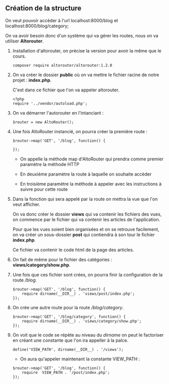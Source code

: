 ## Création de la structure

On veut pouvoir accèder à l'url localhost:8000/blog et localhost:8000/blog/category;

On va avoir besoin donc d'un système qui va gérer les routes, nous on va utiliser **Altorouter**.

1. Installation d'altorouter, on précise la version pour avoir la même que le cours.

    ```
    composer require altorouter/altorouter:1.2.0
    ```

2. On va créer le dossier **public** où on va mettre le fichier racine de notre projet : **index.php**.

    C'est dans ce fichier que l'on va appeler altorouter.

    ```
    <?php
    require '../vendor/autoload.php';
    ```

3. On va démarrer l'autorouter en l'intanciant :

    ```
    $router = new AltoRouter();
    ```

4. Une fois AltoRouter instancié, on pourra créer la première route :

    ```
    $router->map('GET', '/blog', function() {

    });
    ```

    - On appelle la méthode map d'AltoRouter qui prendra comme premier paramètre la méthode HTTP

    - En deuxième paramètre la route à laquelle on souhaite accèder

    - En troisième paramètre la méthode à appeler avec les instructions à suivre pour cette route

5. Dans la fonction qui sera appelé par la route on mettra la vue que l'on veut afficher.

    On va donc créer le dossier **views** qui va contenir les fichiers des vues, on commence par le fichier qui va contenir les articles de l'application.

    Pour que les vues soient bien organisées et on se retrouve facilement, on va créer un sous-dossier **post** qui contiendra à son tour le fichier **index.php**.

    Ce fichier va contenir le code html de la page des articles.

6. On fait de même pour le fichier des catégories : **views/category/show.php**.

7. Une fois que ces fichier sont crées, on pourra finir la configuration de la route */blog*.

    ```
    $router->map('GET', '/blog', function() {
        require dirname(__DIR__) . 'views/post/index.php';
    });
    ```

8. On crée une autre route pour la route */blog/category*.

    ```
    $router->map('GET', '/blog/category', function() {
        require dirname(__DIR__) . 'views/category/show.php';
    });
    ```

9. On voit que le code se répète au niveau du *dirname* on peut le factoriser en créant une constante que l'on ira appeller à la palce.

    ```
    define('VIEW_PATH', dirname(__DIR__) . '/views');
    ```

    - On aura qu'appeler maintenant la constante VIEW_PATH :

    ```
    $router->map('GET', '/blog', function() {
        require  VIEW_PATH . '/post/index.php';
    });
    ````




